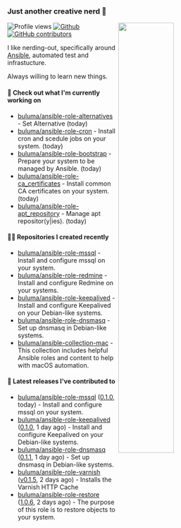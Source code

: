 ### Just another creative nerd 👋


![Profile views](https://gpvc.arturio.dev/buluma) <a href="https://gitstats.me/buluma">
  <img align="right" src="https://github-readme-stats.vercel.app/api?username=buluma&theme=gotham&show_icons=true" width="50%"/>
</a>
[![Github](https://img.shields.io/badge/-buluma-black?style=flat&labelColor=black&logo=github&logoColor=white&include_all_commits=true&count_private=true)](https://gitstats.me/buluma)
[![GitHub contributors](https://img.shields.io/github/contributors/buluma/badges.svg)](https://GitHub.com/buluma/badges/graphs/contributors/)

I like nerding-out, specifically around [Ansible](https://github.com/ansible/ansible), automated test and infrastucture.

Always willing to learn new things.

#### 👷 Check out what I'm currently working on

- [buluma/ansible-role-alternatives](https://github.com/buluma/ansible-role-alternatives) - Set Alternative (today)
- [buluma/ansible-role-cron](https://github.com/buluma/ansible-role-cron) - Install cron and scedule jobs on your system. (today)
- [buluma/ansible-role-bootstrap](https://github.com/buluma/ansible-role-bootstrap) - Prepare your system to be managed by Ansible. (today)
- [buluma/ansible-role-ca_certificates](https://github.com/buluma/ansible-role-ca_certificates) - Install common CA certificates on your system. (today)
- [buluma/ansible-role-apt_repository](https://github.com/buluma/ansible-role-apt_repository) - Manage apt repositor(y|ies). (today)

#### 👨‍💻 Repositories I created recently

- [buluma/ansible-role-mssql](https://github.com/buluma/ansible-role-mssql) - Install and configure mssql on your system.
- [buluma/ansible-role-redmine](https://github.com/buluma/ansible-role-redmine) - Install and configure Redmine on your systems.
- [buluma/ansible-role-keepalived](https://github.com/buluma/ansible-role-keepalived) - Install and configure Keepalived on your Debian-like systems.
- [buluma/ansible-role-dnsmasq](https://github.com/buluma/ansible-role-dnsmasq) - Set up dnsmasq in Debian-like systems.
- [buluma/ansible-collection-mac](https://github.com/buluma/ansible-collection-mac) - This collection includes helpful Ansible roles and content to help with macOS automation.

#### 🚀 Latest releases I've contributed to

- [buluma/ansible-role-mssql](https://github.com/buluma/ansible-role-mssql) ([0.1.0](https://github.com/buluma/ansible-role-mssql/releases/tag/0.1.0), today) - Install and configure mssql on your system.
- [buluma/ansible-role-keepalived](https://github.com/buluma/ansible-role-keepalived) ([0.1.0](https://github.com/buluma/ansible-role-keepalived/releases/tag/0.1.0), 1 day ago) - Install and configure Keepalived on your Debian-like systems.
- [buluma/ansible-role-dnsmasq](https://github.com/buluma/ansible-role-dnsmasq) ([0.1.1](https://github.com/buluma/ansible-role-dnsmasq/releases/tag/0.1.1), 1 day ago) - Set up dnsmasq in Debian-like systems.
- [buluma/ansible-role-varnish](https://github.com/buluma/ansible-role-varnish) ([v0.1.5](https://github.com/buluma/ansible-role-varnish/releases/tag/v0.1.5), 2 days ago) - Installs the Varnish HTTP Cache
- [buluma/ansible-role-restore](https://github.com/buluma/ansible-role-restore) ([1.0.6](https://github.com/buluma/ansible-role-restore/releases/tag/1.0.6), 2 days ago) - The purpose of this role is to restore objects to your system.


